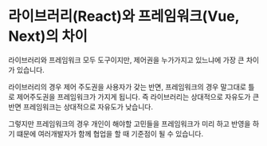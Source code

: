 # 라이브러리(React)와 프레임워크(Vue, Next)의 차이

라이브러리와 프레임워크 모두 도구이지만, 제어권을 누가가지고 있느냐에 가장 큰 차이가 있습니다.

라이브러리의 경우 제어 주도권을 사용자가 갖는 반면, 프레임워크의 경우 말그대로 틀로 제어주도권을 프레임워크가 가지게 됩니다. 즉 라이브러리는 상대적으로 자유도가 큰 반면 프레임워크는 상대적으로 자유도가 낮습니다.

그렇지만 프레임워크의 경우 개인이 해야할 고민들을 프레임워크가 미리 하고 반영을 하기 떄문에 여러개발자가 함께 협업을 할 때 기준점이 될 수 있습니다.
